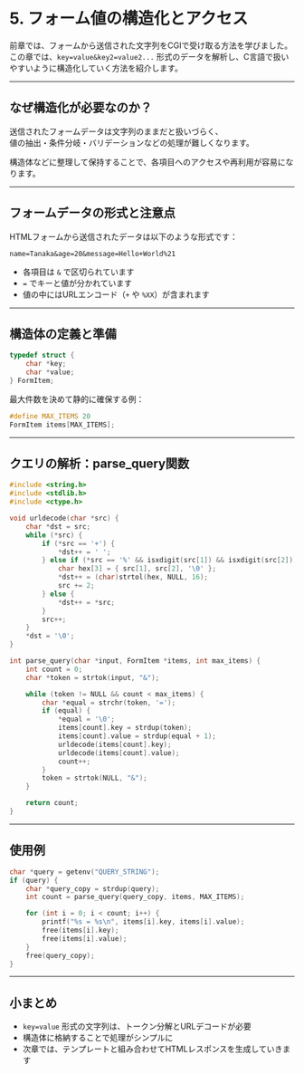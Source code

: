 # 5. フォーム値の構造化とアクセス

前章では、フォームから送信された文字列をCGIで受け取る方法を学びました。  
この章では、`key=value&key2=value2...` 形式のデータを解析し、C言語で扱いやすいように構造化していく方法を紹介します。

---

## なぜ構造化が必要なのか？

送信されたフォームデータは文字列のままだと扱いづらく、  
値の抽出・条件分岐・バリデーションなどの処理が難しくなります。

構造体などに整理して保持することで、各項目へのアクセスや再利用が容易になります。

---

## フォームデータの形式と注意点

HTMLフォームから送信されたデータは以下のような形式です：

```
name=Tanaka&age=20&message=Hello+World%21
```

- 各項目は `&` で区切られています
- `=` でキーと値が分かれています
- 値の中にはURLエンコード（`+` や `%XX`）が含まれます

---

## 構造体の定義と準備

```c
typedef struct {
    char *key;
    char *value;
} FormItem;
```

最大件数を決めて静的に確保する例：

```c
#define MAX_ITEMS 20
FormItem items[MAX_ITEMS];
```

---

## クエリの解析：parse_query関数

```c
#include <string.h>
#include <stdlib.h>
#include <ctype.h>

void urldecode(char *src) {
    char *dst = src;
    while (*src) {
        if (*src == '+') {
            *dst++ = ' ';
        } else if (*src == '%' && isxdigit(src[1]) && isxdigit(src[2])) {
            char hex[3] = { src[1], src[2], '\0' };
            *dst++ = (char)strtol(hex, NULL, 16);
            src += 2;
        } else {
            *dst++ = *src;
        }
        src++;
    }
    *dst = '\0';
}

int parse_query(char *input, FormItem *items, int max_items) {
    int count = 0;
    char *token = strtok(input, "&");

    while (token != NULL && count < max_items) {
        char *equal = strchr(token, '=');
        if (equal) {
            *equal = '\0';
            items[count].key = strdup(token);
            items[count].value = strdup(equal + 1);
            urldecode(items[count].key);
            urldecode(items[count].value);
            count++;
        }
        token = strtok(NULL, "&");
    }

    return count;
}
```

---

## 使用例

```c
char *query = getenv("QUERY_STRING");
if (query) {
    char *query_copy = strdup(query);
    int count = parse_query(query_copy, items, MAX_ITEMS);

    for (int i = 0; i < count; i++) {
        printf("%s = %s\n", items[i].key, items[i].value);
        free(items[i].key);
        free(items[i].value);
    }
    free(query_copy);
}
```

---

## 小まとめ

- `key=value` 形式の文字列は、トークン分解とURLデコードが必要
- 構造体に格納することで処理がシンプルに
- 次章では、テンプレートと組み合わせてHTMLレスポンスを生成していきます
